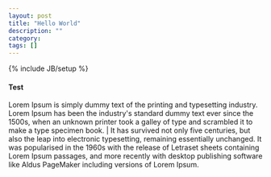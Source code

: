 ```yaml
---
layout: post
title: "Hello World"
description: ""
category: 
tags: []
---
```

{% include JB/setup %}
#### Test 

Lorem Ipsum is simply dummy text of the printing and typesetting industry. 
Lorem Ipsum has been the industry's standard dummy text ever since the 1500s, 
when an unknown printer took a galley of type and scrambled it to make a type specimen book. | 
It has survived not only five centuries, but also the leap into electronic typesetting,
remaining essentially unchanged. It was popularised in the 1960s with the release of Letraset sheets containing Lorem Ipsum passages, and more recently with desktop publishing software like Aldus PageMaker including versions of Lorem Ipsum.